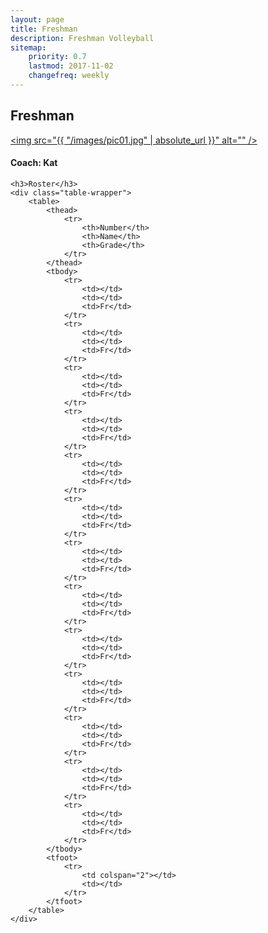 ```yaml
---
layout: page
title: Freshman
description: Freshman Volleyball
sitemap:
    priority: 0.7
    lastmod: 2017-11-02
    changefreq: weekly
---
```

## Freshman

<a href="#" class="image main"><img src="{{ "/images/pic01.jpg" | absolute_url }}" alt="" /></a> 

#### Coach: Kat



<div class="table-wrapper">

	<h3>Roster</h3>
	<div class="table-wrapper">
		<table>
			<thead>
				<tr>
					<th>Number</th>
					<th>Name</th>
					<th>Grade</th>
				</tr>
			</thead>
			<tbody>
				<tr>
					<td></td>
					<td></td>
					<td>Fr</td>
				</tr>
				<tr>
					<td></td>
					<td></td>
					<td>Fr</td>
				</tr>
				<tr>
					<td></td>
					<td></td>
					<td>Fr</td>
				</tr>
				<tr>
					<td></td>
					<td></td>
					<td>Fr</td>
				</tr>
				<tr>
					<td></td>
					<td></td>
					<td>Fr</td>
				</tr>
				<tr>
					<td></td>
					<td></td>
					<td>Fr</td>
				</tr>
				<tr>
					<td></td>
					<td></td>
					<td>Fr</td>
				</tr>
				<tr>
					<td></td>
					<td></td>
					<td>Fr</td>
				</tr>
				<tr>
					<td></td>
					<td></td>
					<td>Fr</td>
				</tr>
				<tr>
					<td></td>
					<td></td>
					<td>Fr</td>
				</tr>
				<tr>
					<td></td>
					<td></td>
					<td>Fr</td>
				</tr>
				<tr>
					<td></td>
					<td></td>
					<td>Fr</td>
				</tr>
				<tr>
					<td></td>
					<td></td>
					<td>Fr</td>
				</tr>
			</tbody>
			<tfoot>
				<tr>
					<td colspan="2"></td>
					<td></td>
				</tr>
			</tfoot>
		</table>
	</div>

